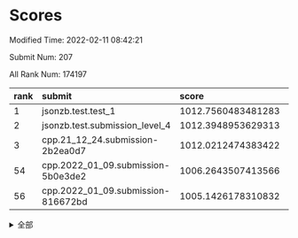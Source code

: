 # Scores

Modified Time: 2022-02-11 08:42:21

Submit Num: 207

All Rank Num: 174197

| rank |               submit               |       score        |       sigma        | pk_num |
| :--- | :--------------------------------- | :----------------- | :----------------- | :----- |
| 1    | jsonzb.test.test_1                 | 1012.7560483481283 | 0.8337771345758559 | 3369   |
| 2    | jsonzb.test.submission_level_4     | 1012.3948953629313 | 0.7872573190468227 | 3369   |
| 3    | cpp.21_12_24.submission-2b2ea0d7   | 1012.0212474383422 | 0.7664106602696086 | 3363   |
| 54   | cpp.2022_01_09.submission-5b0e3de2 | 1006.2643507413566 | 0.7145423668669267 | 3368   |
| 56   | cpp.2022_01_09.submission-816672bd | 1005.1426178310832 | 0.7192838194668725 | 3362   |


<details>
<summary>全部</summary>

| rank |                 submit                 |       score        |       sigma        | pk_num |
| :--- | :------------------------------------- | :----------------- | :----------------- | :----- |
| 1    | jsonzb.test.test_1                     | 1012.7560483481283 | 0.8337771345758559 | 3369   |
| 2    | jsonzb.test.submission_level_4         | 1012.3948953629313 | 0.7872573190468227 | 3369   |
| 3    | cpp.21_12_24.submission-2b2ea0d7       | 1012.0212474383422 | 0.7664106602696086 | 3363   |
| 4    | gobigger.level_3.submission_level_3_10 | 1011.373538042032  | 0.7829046018862531 | 3364   |
| 5    | gobigger.level_3.submission_level_3_48 | 1011.1445721496818 | 0.7601645621880327 | 3367   |
| 6    | gobigger.level_3.submission_level_3_42 | 1011.1216208190727 | 0.7757667783794495 | 3369   |
| 7    | gobigger.level_3.submission_level_3_5  | 1011.0970196602443 | 0.7587109239235346 | 3365   |
| 8    | gobigger.level_3.submission_level_3_28 | 1010.8839198272423 | 0.7895121567165029 | 3368   |
| 9    | gobigger.level_3.submission_level_3_46 | 1010.7976582336067 | 0.7630957717629144 | 3366   |
| 10   | gobigger.level_3.submission_level_3_13 | 1010.7803003529999 | 0.7579879861910361 | 3363   |
| 11   | gobigger.level_3.submission_level_3_45 | 1010.7482948631064 | 0.789825473631101  | 3364   |
| 12   | gobigger.level_3.submission_level_3_29 | 1010.7234067851317 | 0.740533624603888  | 3364   |
| 13   | gobigger.level_3.submission_level_3_36 | 1010.7110258672493 | 0.75049834147298   | 3367   |
| 14   | gobigger.level_3.submission_level_3_1  | 1010.6796448516584 | 0.7811711613256695 | 3364   |
| 15   | gobigger.level_3.submission_level_3_9  | 1010.5963666705696 | 0.7558761542906371 | 3368   |
| 16   | gobigger.level_3.submission_level_3_43 | 1010.5925278206037 | 0.7662577197554423 | 3368   |
| 17   | gobigger.level_3.submission_level_3_19 | 1010.5919214218088 | 0.7814739514916849 | 3367   |
| 18   | gobigger.level_3.submission_level_3_23 | 1010.5828421132712 | 0.7784527800044999 | 3365   |
| 19   | gobigger.level_3.submission_level_3_32 | 1010.5732978715337 | 0.7856931919184916 | 3370   |
| 20   | gobigger.level_3.submission_level_3_16 | 1010.502983105072  | 0.7689878442008566 | 3366   |
| 21   | gobigger.level_3.submission_level_3_20 | 1010.3328332911728 | 0.7647486386809639 | 3367   |
| 22   | gobigger.level_3.submission_level_3_15 | 1010.3049596577237 | 0.775792590843291  | 3370   |
| 23   | gobigger.level_3.submission_level_3_2  | 1010.2803410971236 | 0.7807308255417794 | 3367   |
| 24   | gobigger.level_3.submission_level_3_40 | 1010.2744936384369 | 0.7533532714502031 | 3366   |
| 25   | gobigger.level_3.submission_level_3_41 | 1010.225801259438  | 0.7597424246769962 | 3367   |
| 26   | gobigger.level_3.submission_level_3_24 | 1010.1646717968711 | 0.7556695759889311 | 3370   |
| 27   | gobigger.level_3.submission_level_3_22 | 1010.1103269852221 | 0.7484910372319818 | 3363   |
| 28   | gobigger.level_3.submission_level_3_38 | 1010.0953905531345 | 0.7524780857725124 | 3365   |
| 29   | gobigger.level_3.submission_level_3_8  | 1010.0611554798653 | 0.752164254696695  | 3365   |
| 30   | gobigger.level_3.submission_level_3_12 | 1010.0525554720098 | 0.7440451122524742 | 3361   |
| 31   | gobigger.level_3.submission_level_3_6  | 1009.9614660170449 | 0.7630082429285068 | 3367   |
| 32   | gobigger.level_3.submission_level_3_34 | 1009.9460102990045 | 0.7471847058691432 | 3366   |
| 33   | gobigger.level_3.submission_level_3_25 | 1009.908767526223  | 0.7694704909711599 | 3365   |
| 34   | gobigger.level_3.submission_level_3_47 | 1009.8846888091974 | 0.7700180149179665 | 3366   |
| 35   | gobigger.level_3.submission_level_3_17 | 1009.8188290859684 | 0.75781820604137   | 3366   |
| 36   | gobigger.level_3.submission_level_3_3  | 1009.8107265273501 | 0.7387749290540485 | 3366   |
| 37   | gobigger.level_3.submission_level_3_27 | 1009.8083140529942 | 0.7490935910401756 | 3364   |
| 38   | gobigger.level_3.submission_level_3_18 | 1009.7779805255973 | 0.7634029273759341 | 3365   |
| 39   | gobigger.level_3.submission_level_3_37 | 1009.764014517207  | 0.7411548661825588 | 3363   |
| 40   | gobigger.level_3.submission_level_3_44 | 1009.7444378585807 | 0.7488917285628106 | 3362   |
| 41   | gobigger.level_3.submission_level_3_7  | 1009.7395719300423 | 0.7657742837159838 | 3368   |
| 42   | gobigger.level_3.submission_level_3_31 | 1009.593784604729  | 0.7512728010204788 | 3369   |
| 43   | gobigger.level_3.submission_level_3_4  | 1009.568266407534  | 0.7714229139627483 | 3362   |
| 44   | gobigger.level_3.submission_level_3_39 | 1009.5556229906083 | 0.743956977466799  | 3368   |
| 45   | gobigger.level_3.submission_level_3_26 | 1009.4056289720713 | 0.7541394916632651 | 3363   |
| 46   | gobigger.level_3.submission_level_3_0  | 1009.3532374620283 | 0.7562947174050826 | 3362   |
| 47   | gobigger.level_3.submission_level_3_14 | 1009.3370471566832 | 0.7534682381680495 | 3364   |
| 48   | gobigger.level_3.submission_level_3_35 | 1009.2511055051178 | 0.7572142817063525 | 3368   |
| 49   | gobigger.level_3.submission_level_3_49 | 1009.1833539325138 | 0.7290233471772939 | 3366   |
| 50   | gobigger.level_3.submission_level_3_21 | 1009.1337870778907 | 0.7629656554081861 | 3365   |
| 51   | gobigger.level_3.submission_level_3_11 | 1008.9985687367127 | 0.7323049500062174 | 3371   |
| 52   | gobigger.level_3.submission_level_3_30 | 1008.9826979456525 | 0.7474399892236872 | 3367   |
| 53   | gobigger.level_3.submission_level_3_33 | 1008.6576361892539 | 0.756852565095379  | 3361   |
| 54   | cpp.2022_01_09.submission-5b0e3de2     | 1006.2643507413566 | 0.7145423668669267 | 3368   |
| 55   | gobigger.level_1.submission_level_1_10 | 1005.1822949820485 | 0.722142494314511  | 3370   |
| 56   | cpp.2022_01_09.submission-816672bd     | 1005.1426178310832 | 0.7192838194668725 | 3362   |
| 57   | gobigger.level_1.submission_level_1_26 | 1004.8370804104491 | 0.7243001740148575 | 3368   |
| 58   | gobigger.level_1.submission_level_1_20 | 1004.6821064532767 | 0.7296350613428523 | 3369   |
| 59   | gobigger.level_1.submission_level_1_15 | 1004.5904916153678 | 0.7031624085460234 | 3364   |
| 60   | gobigger.level_1.submission_level_1_21 | 1004.2448796614957 | 0.7212659869541176 | 3364   |
| 61   | gobigger.level_1.submission_level_1_47 | 1004.2137350153362 | 0.7237246080239871 | 3363   |
| 62   | gobigger.level_1.submission_level_1_27 | 1004.0837180256073 | 0.7242882118893514 | 3368   |
| 63   | gobigger.level_1.submission_level_1_36 | 1004.0699310204598 | 0.7091388033165374 | 3362   |
| 64   | gobigger.level_1.submission_level_1_2  | 1003.9321635423414 | 0.7012865517446478 | 3363   |
| 65   | gobigger.level_1.submission_level_1_23 | 1003.794247687122  | 0.6997912840362585 | 3370   |
| 66   | gobigger.level_1.submission_level_1_34 | 1003.6801728725128 | 0.7127518016623888 | 3366   |
| 67   | gobigger.level_1.submission_level_1_41 | 1003.6430626160894 | 0.71906273125988   | 3365   |
| 68   | gobigger.level_1.submission_level_1_6  | 1003.6417801717082 | 0.7197284211971332 | 3362   |
| 69   | gobigger.level_1.submission_level_1_5  | 1003.6342554097974 | 0.7214485346872028 | 3367   |
| 70   | gobigger.level_1.submission_level_1_3  | 1003.5856648875483 | 0.7175369986008902 | 3367   |
| 71   | gobigger.level_1.submission_level_1_35 | 1003.4948527666262 | 0.7225180578849689 | 3364   |
| 72   | gobigger.level_1.submission_level_1_29 | 1003.4716716452641 | 0.7216123657730518 | 3369   |
| 73   | gobigger.level_1.submission_level_1_30 | 1003.4635781426848 | 0.7238392590266218 | 3371   |
| 74   | gobigger.level_1.submission_level_1_42 | 1003.4571300803839 | 0.7163683458395623 | 3366   |
| 75   | gobigger.level_1.submission_level_1_1  | 1003.4475585944865 | 0.7165855653046536 | 3366   |
| 76   | gobigger.level_1.submission_level_1_24 | 1003.2895755995665 | 0.7099526393361891 | 3369   |
| 77   | gobigger.level_1.submission_level_1_39 | 1003.286068575155  | 0.7197711293873901 | 3365   |
| 78   | gobigger.level_1.submission_level_1_38 | 1003.2746935209088 | 0.722175230907472  | 3367   |
| 79   | gobigger.level_1.submission_level_1_32 | 1003.2568079681668 | 0.7225685014080545 | 3370   |
| 80   | gobigger.level_1.submission_level_1_0  | 1003.2485955644189 | 0.7202292030467239 | 3362   |
| 81   | gobigger.level_1.submission_level_1_40 | 1003.2176126419985 | 0.7135429493514519 | 3363   |
| 82   | gobigger.level_1.submission_level_1_25 | 1003.2142282175628 | 0.7161141290366778 | 3370   |
| 83   | gobigger.level_1.submission_level_1_46 | 1003.1679389466633 | 0.7128250322191074 | 3369   |
| 84   | gobigger.level_1.submission_level_1_14 | 1003.1468050280729 | 0.7117294018836915 | 3367   |
| 85   | gobigger.level_1.submission_level_1_33 | 1003.0327780755915 | 0.7129708863281595 | 3366   |
| 86   | gobigger.level_1.submission_level_1_16 | 1002.9859911487391 | 0.7034733370602986 | 3366   |
| 87   | gobigger.level_1.submission_level_1_48 | 1002.9290849980813 | 0.7196841939393871 | 3362   |
| 88   | gobigger.level_1.submission_level_1_31 | 1002.8930612232825 | 0.7060272724898587 | 3369   |
| 89   | gobigger.level_1.submission_level_1_22 | 1002.8876860478596 | 0.7236897864491948 | 3359   |
| 90   | gobigger.level_1.submission_level_1_17 | 1002.7547282023733 | 0.6958550633448369 | 3365   |
| 91   | gobigger.level_1.submission_level_1_4  | 1002.7228120368404 | 0.7188592652437641 | 3368   |
| 92   | gobigger.level_1.submission_level_1_44 | 1002.713821607303  | 0.7151535653042999 | 3372   |
| 93   | gobigger.level_1.submission_level_1_11 | 1002.6795984915981 | 0.7107479249052657 | 3367   |
| 94   | gobigger.level_1.submission_level_1_9  | 1002.617903779943  | 0.725090006067361  | 3364   |
| 95   | gobigger.level_1.submission_level_1_37 | 1002.5364464551737 | 0.7134715704245082 | 3363   |
| 96   | gobigger.level_1.submission_level_1_45 | 1002.532831423344  | 0.7198393139429732 | 3363   |
| 97   | gobigger.level_1.submission_level_1_49 | 1002.4470941021738 | 0.7048285705672178 | 3365   |
| 98   | gobigger.level_1.submission_level_1_43 | 1002.3382056989506 | 0.7200329253484057 | 3366   |
| 99   | gobigger.level_1.submission_level_1_8  | 1002.2410897986595 | 0.7176227983335984 | 3365   |
| 100  | gobigger.level_1.submission_level_1_19 | 1002.2241446671104 | 0.7136257214956411 | 3365   |
| 101  | gobigger.level_1.submission_level_1_12 | 1002.1344608234385 | 0.7181986985923925 | 3369   |
| 102  | gobigger.level_1.submission_level_1_28 | 1001.9677845681302 | 0.7125416560176694 | 3370   |
| 103  | gobigger.level_1.submission_level_1_13 | 1001.905035193979  | 0.7148907183163755 | 3364   |
| 104  | gobigger.level_1.submission_level_1_7  | 1001.8816013705306 | 0.7087670945312119 | 3371   |
| 105  | gobigger.level_1.submission_level_1_18 | 1001.4385541041121 | 0.7142277361507782 | 3364   |
| 106  | gobigger.random.submission_random_7    | 997.3933569307519  | 0.7164105498166444 | 3368   |
| 107  | gobigger.random.submission_random_36   | 996.8350023705873  | 0.7131023365977416 | 3369   |
| 108  | gobigger.random.submission_random_31   | 996.790334896824   | 0.7138905449553175 | 3367   |
| 109  | gobigger.random.submission_random_16   | 996.731528538505   | 0.714537789264696  | 3366   |
| 110  | gobigger.random.submission_random_26   | 996.7175947337579  | 0.7079712987533978 | 3366   |
| 111  | gobigger.random.submission_random_18   | 996.647514896572   | 0.7132883363101515 | 3371   |
| 112  | gobigger.random.submission_random_32   | 996.6309905277435  | 0.7070143393715299 | 3366   |
| 113  | gobigger.random.submission_random_23   | 996.6268587046288  | 0.7164352025685912 | 3361   |
| 114  | gobigger.random.submission_random_2    | 996.6166355809621  | 0.72074953027901   | 3362   |
| 115  | gobigger.random.submission_random_24   | 996.6144597488245  | 0.7105565905333324 | 3365   |
| 116  | gobigger.random.submission_random_14   | 996.5646240623624  | 0.7163705917029961 | 3370   |
| 117  | gobigger.random.submission_random_29   | 996.5176630476519  | 0.7011808092028249 | 3365   |
| 118  | gobigger.random.submission_random_39   | 996.4098578823647  | 0.7073566546508028 | 3368   |
| 119  | gobigger.random.submission_random_21   | 996.3677362197121  | 0.7118414077195967 | 3364   |
| 120  | gobigger.random.submission_random_25   | 996.3656590024971  | 0.7018955956572889 | 3364   |
| 121  | gobigger.random.submission_random_6    | 996.3044831434179  | 0.714752218120703  | 3368   |
| 122  | gobigger.random.submission_random_27   | 996.3023966127354  | 0.7072501109281978 | 3368   |
| 123  | gobigger.random.submission_random_40   | 996.2859891748692  | 0.7070990317673277 | 3362   |
| 124  | gobigger.random.submission_random_8    | 996.2822231758457  | 0.7155404532876121 | 3367   |
| 125  | gobigger.random.submission_random_30   | 996.2474559278919  | 0.7151161271830994 | 3364   |
| 126  | gobigger.random.submission_random_12   | 996.2241630015392  | 0.7006715526892208 | 3367   |
| 127  | gobigger.random.submission_random_3    | 996.1941795341709  | 0.7107601690829111 | 3362   |
| 128  | gobigger.random.submission_random_43   | 996.143864364104   | 0.7095765429948415 | 3368   |
| 129  | gobigger.random.submission_random_45   | 996.1207948116107  | 0.7020636784657199 | 3365   |
| 130  | gobigger.random.submission_random_10   | 996.1056712468595  | 0.7121447717850177 | 3370   |
| 131  | gobigger.random.submission_random_9    | 995.8767634886165  | 0.7175532605901286 | 3368   |
| 132  | gobigger.random.submission_random_48   | 995.8685651799991  | 0.7180573065795594 | 3371   |
| 133  | gobigger.random.submission_random_34   | 995.8389052728066  | 0.7028566960458035 | 3367   |
| 134  | gobigger.random.submission_random_0    | 995.8265949401067  | 0.7086528239605028 | 3367   |
| 135  | gobigger.random.submission_random_38   | 995.8123726811616  | 0.7123543709030513 | 3369   |
| 136  | gobigger.random.submission_random_46   | 995.7721412320263  | 0.6986375294791253 | 3366   |
| 137  | gobigger.random.submission_random_17   | 995.6682914345455  | 0.7034136656228195 | 3370   |
| 138  | gobigger.random.submission_random_19   | 995.6409258116039  | 0.7041630153606894 | 3364   |
| 139  | gobigger.random.submission_random_33   | 995.626127221746   | 0.7044579024690657 | 3367   |
| 140  | gobigger.random.submission_random_37   | 995.6083148370722  | 0.7104968156408928 | 3368   |
| 141  | gobigger.random.submission_random_42   | 995.58558308243    | 0.7111661650661125 | 3367   |
| 142  | gobigger.random.submission_random_4    | 995.5511221704783  | 0.7175867546060393 | 3366   |
| 143  | gobigger.random.submission_random_5    | 995.5122507939243  | 0.71867892560509   | 3363   |
| 144  | gobigger.random.submission_random_22   | 995.4708476770197  | 0.7125412851370836 | 3367   |
| 145  | gobigger.random.submission_random_44   | 995.4099293978187  | 0.714865027341601  | 3363   |
| 146  | gobigger.random.submission_random_41   | 995.4006772269596  | 0.7085542862540221 | 3365   |
| 147  | gobigger.random.submission_random_49   | 995.3980320043255  | 0.7204304360388518 | 3369   |
| 148  | gobigger.random.submission_random_1    | 995.3926624493903  | 0.7272713206961171 | 3368   |
| 149  | gobigger.random.submission_random_28   | 995.3803368416519  | 0.7096906027909956 | 3367   |
| 150  | gobigger.random.submission_random_13   | 995.3266720053798  | 0.7102293306362341 | 3365   |
| 151  | gobigger.random.submission_random_20   | 995.1864532002774  | 0.7151583609754271 | 3364   |
| 152  | gobigger.random.submission_random_35   | 995.1594755639564  | 0.7148880797591894 | 3369   |
| 153  | gobigger.random.submission_random_11   | 995.0648787880459  | 0.7211927636700444 | 3370   |
| 154  | gobigger.random.submission_random_47   | 994.732617163513   | 0.7105383839664625 | 3367   |
| 155  | gobigger.random.submission_random_15   | 994.7148480451395  | 0.7021050527849098 | 3360   |
| 156  | gobigger.level_2.submission_level_2_21 | 993.5937997979973  | 0.7300842336399646 | 3367   |
| 157  | gobigger.level_2.submission_level_2_25 | 993.3369949426931  | 0.7658140723172895 | 3370   |
| 158  | gobigger.level_2.submission_level_2_20 | 993.2744002516655  | 0.7226116152224715 | 3362   |
| 159  | gobigger.level_2.submission_level_2_22 | 993.2045288172394  | 0.730726625106355  | 3369   |
| 160  | gobigger.level_2.submission_level_2_30 | 992.9677855383947  | 0.7408942104922267 | 3368   |
| 161  | gobigger.level_2.submission_level_2_2  | 992.9007078362808  | 0.7575966377685825 | 3364   |
| 162  | gobigger.level_2.submission_level_2_43 | 992.8610639354808  | 0.7365963995045527 | 3365   |
| 163  | gobigger.level_2.submission_level_2_27 | 992.7318697946721  | 0.7446182892479382 | 3361   |
| 164  | gobigger.level_2.submission_level_2_35 | 992.7204597631137  | 0.7323307202452101 | 3365   |
| 165  | gobigger.level_2.submission_level_2_31 | 992.7053019667286  | 0.7341447645177034 | 3364   |
| 166  | gobigger.level_2.submission_level_2_48 | 992.6742837178338  | 0.731446959308706  | 3365   |
| 167  | gobigger.level_2.submission_level_2_49 | 992.6429157859043  | 0.7302650433831314 | 3368   |
| 168  | gobigger.level_2.submission_level_2_10 | 992.5954580133947  | 0.743407005147733  | 3371   |
| 169  | gobigger.level_2.submission_level_2_24 | 992.5325867986629  | 0.7406668256192495 | 3369   |
| 170  | gobigger.level_2.submission_level_2_14 | 992.4366145850646  | 0.7292497904230437 | 3367   |
| 171  | gobigger.level_2.submission_level_2_18 | 992.419203882045   | 0.7419879182972686 | 3363   |
| 172  | gobigger.level_2.submission_level_2_8  | 992.3111073391702  | 0.7417961359153985 | 3358   |
| 173  | gobigger.level_2.submission_level_2_9  | 992.2451677387477  | 0.7294652615023018 | 3366   |
| 174  | gobigger.level_2.submission_level_2_42 | 992.08213497321    | 0.760826757612837  | 3364   |
| 175  | gobigger.level_2.submission_level_2_17 | 992.0441339176652  | 0.754081230180309  | 3367   |
| 176  | gobigger.level_2.submission_level_2_15 | 992.0439834781535  | 0.7613475253595728 | 3361   |
| 177  | gobigger.level_2.submission_level_2_33 | 991.9626802362004  | 0.7598722884866876 | 3366   |
| 178  | gobigger.level_2.submission_level_2_0  | 991.930570792432   | 0.7455101735450669 | 3367   |
| 179  | gobigger.level_2.submission_level_2_6  | 991.8102708352964  | 0.7403387525609756 | 3363   |
| 180  | gobigger.level_2.submission_level_2_40 | 991.779595658166   | 0.75253830411933   | 3366   |
| 181  | gobigger.level_2.submission_level_2_4  | 991.7493166663844  | 0.7416471707397679 | 3368   |
| 182  | gobigger.level_2.submission_level_2_36 | 991.6323318557626  | 0.7429608232009398 | 3363   |
| 183  | gobigger.level_2.submission_level_2_39 | 991.5832526711393  | 0.7589719843594681 | 3370   |
| 184  | gobigger.level_2.submission_level_2_13 | 991.5476438929609  | 0.725840138588144  | 3370   |
| 185  | gobigger.level_2.submission_level_2_37 | 991.519619339077   | 0.754827138652891  | 3368   |
| 186  | gobigger.level_2.submission_level_2_47 | 991.5190705416998  | 0.7425295632416672 | 3371   |
| 187  | gobigger.level_2.submission_level_2_41 | 991.47072003967    | 0.7585428423678766 | 3366   |
| 188  | gobigger.level_2.submission_level_2_38 | 991.4544861351484  | 0.7551767632517521 | 3369   |
| 189  | gobigger.level_2.submission_level_2_11 | 991.453253251593   | 0.7433394390328624 | 3365   |
| 190  | gobigger.level_2.submission_level_2_23 | 991.3874757196464  | 0.7475945977870573 | 3367   |
| 191  | gobigger.level_2.submission_level_2_29 | 991.378554026803   | 0.7406686248788583 | 3370   |
| 192  | gobigger.level_2.submission_level_2_45 | 991.3781516735603  | 0.7488891813404366 | 3367   |
| 193  | gobigger.level_2.submission_level_2_44 | 991.3073679781334  | 0.7649501115905821 | 3366   |
| 194  | gobigger.level_2.submission_level_2_19 | 991.2824990864085  | 0.7757461634160424 | 3370   |
| 195  | gobigger.level_2.submission_level_2_5  | 991.2818250202109  | 0.7507668119863762 | 3365   |
| 196  | gobigger.level_2.submission_level_2_34 | 991.2810101283403  | 0.762704595312013  | 3370   |
| 197  | gobigger.level_2.submission_level_2_1  | 991.2434723641766  | 0.7447923935233872 | 3366   |
| 198  | gobigger.level_2.submission_level_2_32 | 991.2390585529301  | 0.7585858578113014 | 3362   |
| 199  | gobigger.level_2.submission_level_2_46 | 991.223048651208   | 0.743584263540795  | 3364   |
| 200  | gobigger.level_2.submission_level_2_12 | 991.1491248928596  | 0.7503414900802726 | 3367   |
| 201  | gobigger.level_2.submission_level_2_7  | 990.9385932213205  | 0.7465859536001468 | 3364   |
| 202  | gobigger.level_2.submission_level_2_26 | 990.8044762755407  | 0.7517009276162447 | 3364   |
| 203  | gobigger.level_2.submission_level_2_28 | 990.6940512768477  | 0.7664637503805769 | 3369   |
| 204  | gobigger.level_2.submission_level_2_3  | 990.2401415517714  | 0.7521296682188308 | 3363   |
| 205  | gobigger.level_2.submission_level_2_16 | 989.9456432420451  | 0.7642697425557863 | 3366   |
| 206  | gobigger.none.submission_none_0        | 978.12016613704    | 1.2533239522197952 | 3366   |
| 207  | gobigger.none.submission_none_1        | 977.8685474731257  | 1.2556450670672343 | 3369   |

</details>